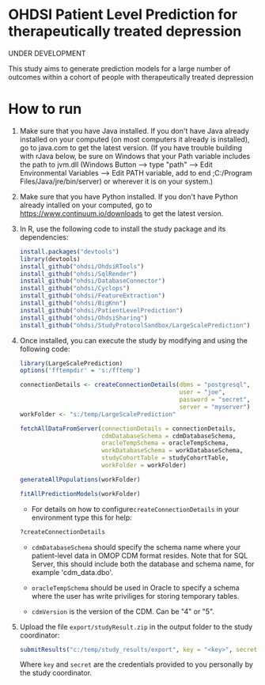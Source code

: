 OHDSI Patient Level Prediction for therapeutically treated depression
======================================================================

UNDER DEVELOPMENT

This study aims to generate prediction models for a large number of outcomes within
a cohort of people with therapeutically treated depression

How to run
==========
1. Make sure that you have Java installed. If you don't have Java already installed on your computed (on most computers it already is installed), go to java.com to get the latest version. (If you have trouble building with rJava below, be sure on Windows that your Path variable includes the path to jvm.dll (Windows Button --> type "path" --> Edit Environmental Variables --> Edit PATH variable, add to end ;C:/Program Files/Java/jre/bin/server) or wherever it is on your system.)

2. Make sure that you have Python installed. If you don't have Python already intalled on your computed, go to https://www.continuum.io/downloads to get the latest version. 

3. In R, use the following code to install the study package and its dependencies:

	```r
	install.packages("devtools")
	library(devtools)
	install_github("ohdsi/OhdsiRTools") 
	install_github("ohdsi/SqlRender")
	install_github("ohdsi/DatabaseConnector")
	install_github("ohdsi/Cyclops")
	install_github("ohdsi/FeatureExtraction") 
	install_github("ohdsi/BigKnn")
	install_github("ohdsi/PatientLevelPrediction")
	install_github("ohdsi/OhdsiSharing")
	install_github("ohdsi/StudyProtocolSandbox/LargeScalePrediction")
	```

4. Once installed, you can execute the study by modifying and using the following code:

	```r
	library(LargeScalePrediction)
    options('fftempdir' = 's:/fftemp')

	connectionDetails <- createConnectionDetails(dbms = "postgresql",
												 user = "joe",
												 password = "secret",
												 server = "myserver")
    workFolder <- "s:/temp/LargeScalePrediction"

    fetchAllDataFromServer(connectionDetails = connectionDetails,
                           cdmDatabaseSchema = cdmDatabaseSchema,
                           oracleTempSchema = oracleTempSchema,
                           workDatabaseSchema = workDatabaseSchema,
                           studyCohortTable = studyCohortTable,
                           workFolder = workFolder)

    generateAllPopulations(workFolder)

    fitAllPredictionModels(workFolder)
	```

	* For details on how to configure```createConnectionDetails``` in your environment type this for help:
	```r
	?createConnectionDetails
	```

	* ```cdmDatabaseSchema``` should specify the schema name where your patient-level data in OMOP CDM format resides. Note that for SQL Server, this should include both the database and schema name, for example 'cdm_data.dbo'.

	* ```oracleTempSchema``` should be used in Oracle to specify a schema where the user has write priviliges for storing temporary tables.

	* ```cdmVersion``` is the version of the CDM. Can be "4" or "5".

5. Upload the file ```export/studyResult.zip``` in the output folder to the study coordinator:
    ```r
    submitResults("c:/temp/study_results/export", key = "<key>", secret = "<secret>")
    ```
    Where ```key``` and ```secret``` are the credentials provided to you personally by the study coordinator.
